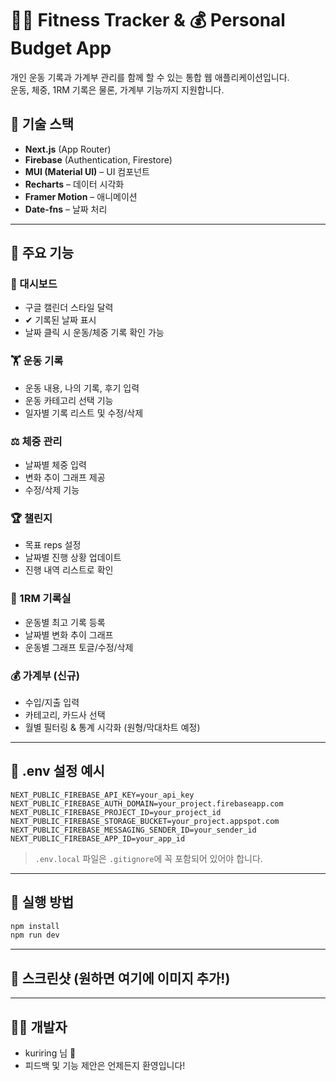 # 🏋️‍♂️ Fitness Tracker & 💰 Personal Budget App

개인 운동 기록과 가계부 관리를 함께 할 수 있는 통합 웹 애플리케이션입니다.  
운동, 체중, 1RM 기록은 물론, 가계부 기능까지 지원합니다.

## 🔧 기술 스택

- **Next.js** (App Router)
- **Firebase** (Authentication, Firestore)
- **MUI (Material UI)** – UI 컴포넌트
- **Recharts** – 데이터 시각화
- **Framer Motion** – 애니메이션
- **Date-fns** – 날짜 처리

---

## 📌 주요 기능

### 📅 대시보드

- 구글 캘린더 스타일 달력
- ✔ 기록된 날짜 표시
- 날짜 클릭 시 운동/체중 기록 확인 가능

### 🏋️ 운동 기록

- 운동 내용, 나의 기록, 후기 입력
- 운동 카테고리 선택 기능
- 일자별 기록 리스트 및 수정/삭제

### ⚖️ 체중 관리

- 날짜별 체중 입력
- 변화 추이 그래프 제공
- 수정/삭제 기능

### 🏆 챌린지

- 목표 reps 설정
- 날짜별 진행 상황 업데이트
- 진행 내역 리스트로 확인

### 💪 1RM 기록실

- 운동별 최고 기록 등록
- 날짜별 변화 추이 그래프
- 운동별 그래프 토글/수정/삭제

### 💰 가계부 (신규)

- 수입/지출 입력
- 카테고리, 카드사 선택
- 월별 필터링 & 통계 시각화 (원형/막대차트 예정)

---

## 📁 .env 설정 예시

```
NEXT_PUBLIC_FIREBASE_API_KEY=your_api_key
NEXT_PUBLIC_FIREBASE_AUTH_DOMAIN=your_project.firebaseapp.com
NEXT_PUBLIC_FIREBASE_PROJECT_ID=your_project_id
NEXT_PUBLIC_FIREBASE_STORAGE_BUCKET=your_project.appspot.com
NEXT_PUBLIC_FIREBASE_MESSAGING_SENDER_ID=your_sender_id
NEXT_PUBLIC_FIREBASE_APP_ID=your_app_id
```

> `.env.local` 파일은 `.gitignore`에 꼭 포함되어 있어야 합니다.

---

## 🚀 실행 방법

```bash
npm install
npm run dev
```

---

## 📸 스크린샷 (원하면 여기에 이미지 추가!)

---

## 👨‍💻 개발자

- kuriring 님 👏  
- 피드백 및 기능 제안은 언제든지 환영입니다!
